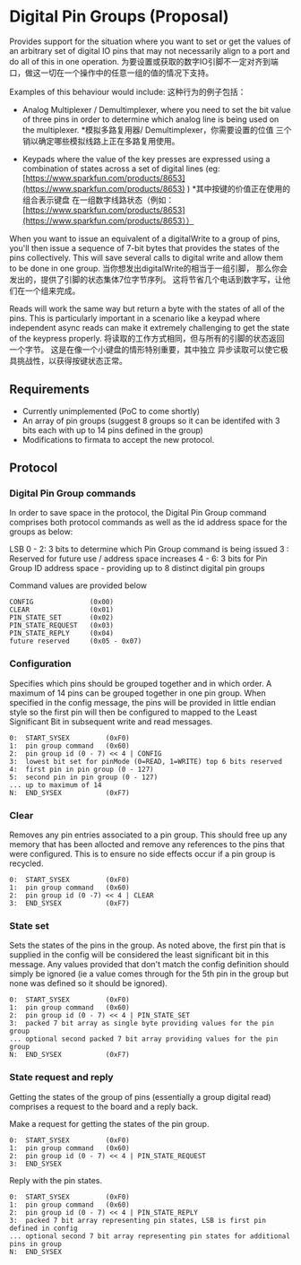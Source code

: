 # Digital Pin Groups (Proposal)

Provides support for the situation where you want to set or get the values of 
an arbitrary set of digital IO pins that may not necessarily align to a port and 
do all of this in one operation.
为要设置或获取的数字IO引脚不一定对齐到端口，做这一切在一个操作中的任意一组的值的情况下支持。



Examples of this behaviour would include:
这种行为的例子包括：

* Analog Multiplexer / Demultimplexer, where you need to set the bit value of
three pins in order to determine which analog line is being used on the multiplexer.
*模拟多路复用器/ Demultimplexer，你需要设置的位值
三个销以确定哪些模拟线路上正在多路复用使用。

* Keypads where the value of the key presses are expressed using a combination of
states across a set of digital lines (eg: [https://www.sparkfun.com/products/8653](https://www.sparkfun.com/products/8653) )
*其中按键的价值正在使用的组合表示键盘
在一组数字线路状态（例如：[https://www.sparkfun.com/products/8653](https://www.sparkfun.com/products/8653））

When you want to issue an equivalent of a digitalWrite to a group of pins,
you'll then issue a sequence of 7-bit bytes that provides the states of the pins collectively. 
This will save several calls to digital write and allow them to be done in one group.
当你想发出digitalWrite的相当于一组引脚，
那么你会发出的，提供了引脚的状态集体7位字节序列。
这将节省几个电话到数字写，让他们在一个组来完成。

Reads will work the same way but return a byte with the states of all of the pins.
This is particularly important in a scenario like a keypad where independent
async reads can make it extremely challenging to get the state of the keypress properly.
将读取的工作方式相同，但与所有的引脚的状态返回一个字节。
这是在像一个小键盘的情形特别重要，其中独立
异步读取可以使它极具挑战性，以获得按键状态正常。

## Requirements

* Currently unimplemented (PoC to come shortly)
* An array of pin groups (suggest 8 groups so it can be identifed with 3 bits 
each with up to 14 pins defined in the group)
* Modifications to firmata to accept the new protocol.

## Protocol

### Digital Pin Group commands

In order to save space in the protocol, the Digital Pin Group command comprises
both protocol commands as well as the id address space for the groups as below:

LSB
0 - 2:  3 bits to determine which Pin Group command is being issued
3    :  Reserved for future use / address space increases
4 - 6:  3 bits for Pin Group ID address space - providing up to 8 distinct digital pin groups

Command values are provided below
```
CONFIG              (0x00)
CLEAR               (0x01)
PIN_STATE_SET       (0x02)
PIN_STATE_REQUEST   (0x03)
PIN_STATE_REPLY     (0x04)
future reserved     (0x05 - 0x07)
```

### Configuration

Specifies which pins should be grouped together and in which order. A maximum
of 14 pins can be grouped together in one pin group. When specified in the config
message, the pins will be provided in little endian style so the first pin will
then be configured to mapped to the Least Significant Bit in subsequent write
and read messages.

```
0:  START_SYSEX         (0xF0)
1:  pin group command   (0x60)
2:  pin group id (0 - 7) << 4 | CONFIG
3:  lowest bit set for pinMode (0=READ, 1=WRITE) top 6 bits reserved
4:  first pin in pin group (0 - 127)
5:  second pin in pin group (0 - 127)
... up to maximum of 14
N:  END_SYSEX           (0xF7)
```

### Clear

Removes any pin entries associated to a pin group. This should free up any
memory that has been allocted and remove any references to the pins that were
configured. This is to ensure no side effects occur if a pin group is recycled.

```
0:  START_SYSEX         (0xF0)
1:  pin group command   (0x60)
2:  pin group id (0 -7) << 4 | CLEAR
3:  END_SYSEX           (0xF7)
```

### State set

Sets the states of the pins in the group. As noted above, the first pin that
is supplied in the config will be considered the least significant bit in this
message. Any values provided that don't match the config definition should simply
be ignored (ie a value comes through for the 5th pin in the group but none was
defined so it should be ignored).

```
0:  START_SYSEX         (0xF0)
1:  pin group command   (0x60)
2:  pin group id (0 - 7) << 4 | PIN_STATE_SET
3:  packed 7 bit array as single byte providing values for the pin group
... optional second packed 7 bit array providing values for the pin group
N:  END_SYSEX           (0xF7)
```

### State request and reply

Getting the states of the group of pins (essentially a group digital read)
comprises a request to the board and a reply back.

Make a request for getting the states of the pin group.

```
0:  START_SYSEX         (0xF0)
1:  pin group command   (0x60)
2:  pin group id (0 - 7) << 4 | PIN_STATE_REQUEST
3:  END_SYSEX
```

Reply with the pin states.

```
0:  START_SYSEX         (0xF0)
1:  pin group command   (0x60)
2:  pin group id (0 - 7) << 4 | PIN_STATE_REPLY
3:  packed 7 bit array representing pin states, LSB is first pin defined in config
... optional second 7 bit array representing pin states for additional pins in group
N:  END_SYSEX
```

